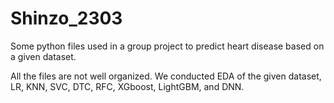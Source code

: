 # Shinzo_2303
Some python files used in a group project to predict heart disease based on a given dataset. 

All the files are not well organized.
We conducted EDA of the given dataset, LR, KNN, SVC, DTC, RFC, XGboost, LightGBM, and DNN.   
